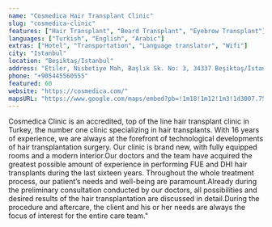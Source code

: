 ```yaml
---
name: "Cosmedica Hair Transplant Clinic"
slug: "cosmedica-clinic"
features: ["Hair Transplant", "Beard Transplant", "Eyebrow Transplant"]
languages: ["Turkish", "English", "Arabic"]
extras: ["Hotel", "Transportation", "Language translator", "Wifi"]
city: "Istanbul"
location: "Beşiktaş/Istanbul"
address: "Etiler, Nisbetiye Mah, Başlık Sk. No: 3, 34337 Beşiktaş/İstanbul"
phone: "+905445560555"
featured: 60
website: "https://cosmedica.com/"
mapsURL: "https://www.google.com/maps/embed?pb=!1m18!1m12!1m3!1d3007.7574265090684!2d29.0178359161256!3d41.07429472330739!2m3!1f0!2f0!3f0!3m2!1i1024!2i768!4f13.1!3m3!1m2!1s0x14cabb53ab67da29%3A0xf0490f93a2a164c7!2sCosmedica%20Hair%20Transplantation%20Clinic!5e0!3m2!1sen!2str!4v1661206992415!5m2!1sen!2str"
---
```


Cosmedica Clinic is an accredited, top of the line hair transplant clinic in Turkey, the number one clinic specializing in hair transplants. With 16 years of experience, we are always at the forefront of technological developments of hair transplantation surgery. Our clinic is brand new, with fully equipped rooms and a modern interior.Our doctors and the team have acquired the greatest possible amount of experience in performing FUE and DHI hair transplants during the last sixteen years. Throughout the whole treatment process, our patient’s needs and well-being are paramount.Already during the preliminary consultation conducted by our doctors, all possibilities and desired results of the hair transplantation are discussed in detail.During the procedure and aftercare, the client and his or her needs are always the focus of interest for the entire care team."
